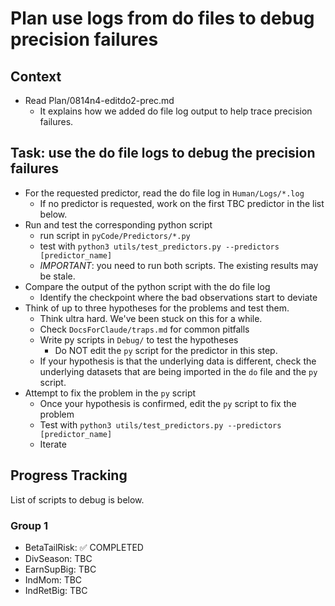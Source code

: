 # Plan use logs from do files to debug precision failures

## Context

- Read Plan/0814n4-editdo2-prec.md 
    - It explains how we added do file log output to help trace precision failures.

## Task: use the do file logs to debug the precision failures

- For the requested predictor, read the do file log in `Human/Logs/*.log`
    - If no predictor is requested, work on the first TBC predictor in the list below.
- Run and test the corresponding python script 
    - run script in `pyCode/Predictors/*.py`
    - test with `python3 utils/test_predictors.py --predictors [predictor_name]`
    - *IMPORTANT*: you need to run both scripts. The existing results may be stale.
- Compare the output of the python script with the do file log
    - Identify the checkpoint where the bad observations start to deviate
- Think of up to three hypotheses for the problems and test them. 
    - Think ultra hard. We've been stuck on this for a while.
    - Check `DocsForClaude/traps.md` for common pitfalls 
    - Write py scripts in `Debug/` to test the hypotheses
      - Do NOT edit the `py` script for the predictor in this step.
    - If your hypothesis is that the underlying data is different, check the underlying datasets that are being imported in the `do` file and the `py` script.
- Attempt to fix the problem in the `py` script
    - Once your hypothesis is confirmed, edit the `py` script to fix the problem
    - Test with `python3 utils/test_predictors.py --predictors [predictor_name]`
    - Iterate

## Progress Tracking

List of scripts to debug is below.

### Group 1

- BetaTailRisk: ✅ COMPLETED
- DivSeason: TBC
- EarnSupBig: TBC
- IndMom: TBC
- IndRetBig: TBC
